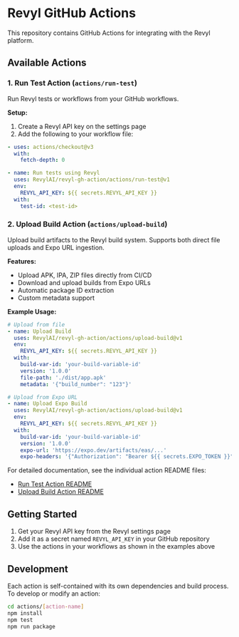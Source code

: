 # Revyl GitHub Actions

This repository contains GitHub Actions for integrating with the Revyl platform.

## Available Actions

### 1. Run Test Action (`actions/run-test`)

Run Revyl tests or workflows from your GitHub workflows.

**Setup:**

1. Create a Revyl API key on the settings page
2. Add the following to your workflow file:

```yaml
- uses: actions/checkout@v3
  with:
    fetch-depth: 0

- name: Run tests using Revyl
  uses: RevylAI/revyl-gh-action/actions/run-test@v1
  env:
    REVYL_API_KEY: ${{ secrets.REVYL_API_KEY }}
  with:
    test-id: <test-id>
```

### 2. Upload Build Action (`actions/upload-build`)

Upload build artifacts to the Revyl build system. Supports both direct file
uploads and Expo URL ingestion.

**Features:**

- Upload APK, IPA, ZIP files directly from CI/CD
- Download and upload builds from Expo URLs
- Automatic package ID extraction
- Custom metadata support

**Example Usage:**

```yaml
# Upload from file
- name: Upload Build
  uses: RevylAI/revyl-gh-action/actions/upload-build@v1
  env:
    REVYL_API_KEY: ${{ secrets.REVYL_API_KEY }}
  with:
    build-var-id: 'your-build-variable-id'
    version: '1.0.0'
    file-path: './dist/app.apk'
    metadata: '{"build_number": "123"}'

# Upload from Expo URL
- name: Upload Expo Build
  uses: RevylAI/revyl-gh-action/actions/upload-build@v1
  env:
    REVYL_API_KEY: ${{ secrets.REVYL_API_KEY }}
  with:
    build-var-id: 'your-build-variable-id'
    version: '1.0.0'
    expo-url: 'https://expo.dev/artifacts/eas/...'
    expo-headers: '{"Authorization": "Bearer ${{ secrets.EXPO_TOKEN }}"}'
```

For detailed documentation, see the individual action README files:

- [Run Test Action README](./actions/run-test/README.md)
- [Upload Build Action README](./actions/upload-build/README.md)

## Getting Started

1. Get your Revyl API key from the Revyl settings page
2. Add it as a secret named `REVYL_API_KEY` in your GitHub repository
3. Use the actions in your workflows as shown in the examples above

## Development

Each action is self-contained with its own dependencies and build process. To
develop or modify an action:

```bash
cd actions/[action-name]
npm install
npm test
npm run package
```
